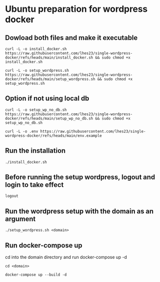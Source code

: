 # Ubuntu preparation for wordpress docker

## Dowload both files and make it executable

```
curl -L -o install_docker.sh https://raw.githubusercontent.com/lhes23/single-wordpress-docker/refs/heads/main/install_docker.sh && sudo chmod +x install_docker.sh
```

```
curl -L -o setup_wordpress.sh https://raw.githubusercontent.com/lhes23/single-wordpress-docker/refs/heads/main/setup_wordpress.sh && sudo chmod +x setup_wordpress.sh
```

## Option if not using local db

```
curl -L -o setup_wp_no_db.sh https://raw.githubusercontent.com/lhes23/single-wordpress-docker/refs/heads/main/setup_wp_no_db.sh && sudo chmod +x setup_wp_no_db.sh
```

```
curl -L -o .env https://raw.githubusercontent.com/lhes23/single-wordpress-docker/refs/heads/main/env.example
```

## Run the installation

```
./install_docker.sh
```

## Before running the setup wordpress, logout and login to take effect

```
logout
```

## Run the wordpress setup with the domain as an argument

```
./setup_wordpress.sh <domain>
```

## Run docker-compose up

cd into the domain directory and run docker-compose up -d

```
cd <domain>

docker-compose up --build -d
```
